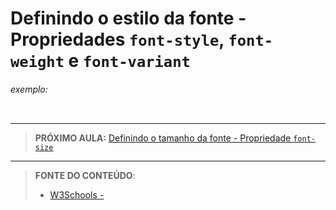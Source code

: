 # Definindo o estilo da fonte - Propriedades `font-style`, `font-weight` e `font-variant`





###### exemplo:

``` css
```





***

> **PRÓXIMO AULA:** [Definindo o tamanho da fonte - Propriedade `font-size`](../9.5-font-size)

***


> **FONTE DO CONTEÚDO**:
>
> - [W3Schools - ]()
